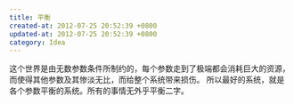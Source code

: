 ```yaml
---
title: 平衡
created-at: 2012-07-25 20:52:39 +0800
updated-at: 2012-07-25 20:52:39 +0800
category: Idea
---
```


这个世界是由无数参数条件所制约的，每个参数走到了极端都会消耗巨大的资源，而使得其他参数及其惨淡无比，而给整个系统带来损伤。
所以最好的系统，就是各个参数平衡的系统。所有的事情无外乎平衡二字。
